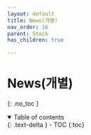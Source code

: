```yaml
---
layout: default
title: News(개별)
nav_order: 16
parent: Stock
has_children: true

---
```


# News(개별)

{: .no_toc }

<details open markdown="block">
  <summary>
    Table of contents
  </summary>
  {: .text-delta }
- TOC
{:toc}
</details>

<!------------------------------------ STEP ------------------------------------>